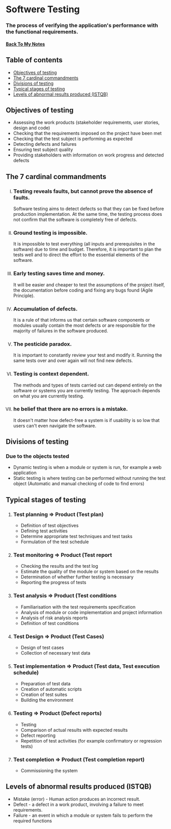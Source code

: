 <h1>Softwere Testing</h1>
<h3>The process of verifying the application's performance with the functional requirements.
</h3>
<h4><a href="https://github.com/Prime2390/Prime2390/blob/main/MyNote.md">Back To My Notes</a></h4>

<h2 id=0>Table of contents</h2>
<ul>
  <li><a href="#1">Objectives of testing</a></li>
  <li><a href="#2">The 7 cardinal commandments</a></li>
  <li><a href="#3">Divisions of testing</a></li>
  <li><a href="#4">Typical stages of testing</a></li>
  <li><a href="#5">Levels of abnormal results produced (ISTQB)</a></li>
</ul>

<h2 id=1>Objectives of testing</h2>
<ul>
  <li>Assessing the work products (stakeholder requirements, user stories, design and code)
</li>
  <li>Checking that the requirements imposed on the project have been met</li>
  <li>Checking that the test subject is performing as expected
</li>
  <li>Detecting defects and failures</li>
  <li>Ensuring test subject quality</li>
  <li>Providing stakeholders with information on work progress and detected defects
</li>
</ul>

<h2 id=2>The 7 cardinal commandments</h2>
<ol type="I" >
  <li><h3>Testing reveals faults, but cannot prove the absence of faults.
</h3><p>Software testing aims to detect defects so that they can be fixed before production implementation. At the same time, the testing process does not confirm that the software is completely free of defects.</p></li>
<li><h3>Ground testing is impossible.</h3>
  <p>It is impossible to test everything (all inputs and prerequisites in the software) due to time and budget. Therefore, it is important to plan the tests well and to direct the effort to the essential elements of the software.
</p></li>
<li><h3>Early testing saves time and money.</h3><p>It will be easier and cheaper to test the assumptions of the project itself, the documentation before coding and fixing any bugs found (Agile Principle).</p></li>
<li><h3>Accumulation of defects. </h3><p>It is a rule of that informs us that certain software components or modules usually contain the most defects or are responsible for the majority of failures in the software produced.
</p></li>
<li><h3>The pesticide paradox. </h3><p>It is important to constantly review your test and modify it. Running the same tests over and over again will not find new defects.</p></li>
<li><h3> Testing is context dependent.</h3><p>The methods and types of tests carried out can depend entirely on the software or systems you are currently testing. The approach depends on what you are currently testing.</p></li>
<li><h3>he belief that there are no errors is a mistake.
</h3><p>It doesn't matter how defect-free a system is if usability is so low that users can't even navigate the software.</p></li>
</ol>

<h2 id=3>Divisions of testing</h2>
<h3>Due to the objects tested</h3>
<ul>
  <li>Dynamic testing is when a module or system is run, for example a web application
</li>
  <li>Static testing is where testing can be performed without running the test object (Automatic and manual checking of code to find errors)</li>
</ul>
<h2 id=4>Typical stages of testing</h2>
<ol>
  <li>
    <h3>Test planning => Product (Test plan)</h3>
  <ul>
    <li>Definition of test objectives</li>
    <li>Defining test activities</li>
    <li>Determine appropriate test techniques and test tasks</li>
    <li>Formulation of the test schedule</li>
  </li></ul>
    
  <li>
    <h3>Test monitoring => Product (Test report</h3>
    <ul>
      <li>Checking the results and the test log </li>
      <li>Estimate the quality of the module or system based on the results</li>
      <li>Determination of whether further testing is necessary</li>
      <li>Reporting the progress of tests</li>
    </ul>
  </li>
  
  <li>
    <h3>Test analysis => Product (Test conditions</h3>
    <ul>
      <li>Familiarisation with the test requirements specification</li>
      <li>Analysis of module or code implementation and project information</li>
      <li>Analysis of risk analysis reports</li>
      <li>Definition of test conditions</li>
    </ul>
  </li>

   <li>
    <h3>Test Design => Product (Test Cases)</h3>
    <ul>
      <li>Design of test cases</li>
      <li>Collection of necessary test data</li>
    </ul>
  </li>

   <li>
    <h3>Test implementation => Product (Test data, Test execution schedule)</h3>
    <ul>
      <li>Preparation of test data</li>
      <li>Creation of automatic scripts</li>
      <li>Creation of test suites</li>
      <li>Building the environment</li>
    </ul>
  </li>

   <li>
    <h3>Testing => Product (Defect reports)</h3>
    <ul>
      <li>Testing</li>
      <li>Comparison of actual results with expected results</li>
      <li>Defect reporting</li>
      <li>Repetition of test activities (for example confirmatory or regression tests)</li>
    </ul>
  </li>

   <li>
    <h3>Test completion => Product (Test completion report)</h3>
    <ul>
      <li>Commissioning the system</li>
    </ul>
  </li>
  
</ol>


<h2 id=5>Levels of abnormal results produced (ISTQB)</h2>
<ul>
  <li>Mistake (error) - Human action produces an incorrect result.</li>
  <li>Defect - a defect in a work product, involving a failure to meet requirements.</li>
  <li>Failure - an event in which a module or system fails to perform the required functions</li>
</ul>
